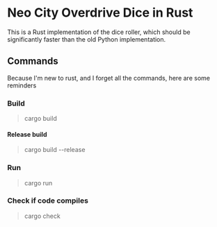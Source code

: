 # Neo City Overdrive Dice in Rust

This is a Rust implementation of the dice roller, which should be significantly faster than the old Python
implementation.

## Commands

Because I'm new to rust, and I forget all the commands, here are some reminders

### Build

> cargo build

#### Release build

> cargo build --release

### Run

> cargo run

### Check if code compiles

> cargo check
